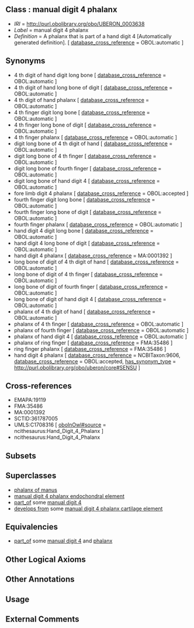 
## Class : manual digit 4 phalanx

 * *IRI* = http://purl.obolibrary.org/obo/UBERON_0003638
 * *Label* = manual digit 4 phalanx
 * *Definition* = A phalanx that is part of a hand digit 4 [Automatically generated definition]. [ [database_cross_reference](../../ef/oboInOwl#hasDbXref.md) = OBOL:automatic ]

## Synonyms

 * 4 th digit of hand digit long bone [ [database_cross_reference](../../ef/oboInOwl#hasDbXref.md) = OBOL:automatic ]
 * 4 th digit of hand long bone of digit [ [database_cross_reference](../../ef/oboInOwl#hasDbXref.md) = OBOL:automatic ]
 * 4 th digit of hand phalanx [ [database_cross_reference](../../ef/oboInOwl#hasDbXref.md) = OBOL:automatic ]
 * 4 th finger digit long bone [ [database_cross_reference](../../ef/oboInOwl#hasDbXref.md) = OBOL:automatic ]
 * 4 th finger long bone of digit [ [database_cross_reference](../../ef/oboInOwl#hasDbXref.md) = OBOL:automatic ]
 * 4 th finger phalanx [ [database_cross_reference](../../ef/oboInOwl#hasDbXref.md) = OBOL:automatic ]
 * digit long bone of 4 th digit of hand [ [database_cross_reference](../../ef/oboInOwl#hasDbXref.md) = OBOL:automatic ]
 * digit long bone of 4 th finger [ [database_cross_reference](../../ef/oboInOwl#hasDbXref.md) = OBOL:automatic ]
 * digit long bone of fourth finger [ [database_cross_reference](../../ef/oboInOwl#hasDbXref.md) = OBOL:automatic ]
 * digit long bone of hand digit 4 [ [database_cross_reference](../../ef/oboInOwl#hasDbXref.md) = OBOL:automatic ]
 * fore limb digit 4 phalanx [ [database_cross_reference](../../ef/oboInOwl#hasDbXref.md) = OBOL:accepted ]
 * fourth finger digit long bone [ [database_cross_reference](../../ef/oboInOwl#hasDbXref.md) = OBOL:automatic ]
 * fourth finger long bone of digit [ [database_cross_reference](../../ef/oboInOwl#hasDbXref.md) = OBOL:automatic ]
 * fourth finger phalanx [ [database_cross_reference](../../ef/oboInOwl#hasDbXref.md) = OBOL:automatic ]
 * hand digit 4 digit long bone [ [database_cross_reference](../../ef/oboInOwl#hasDbXref.md) = OBOL:automatic ]
 * hand digit 4 long bone of digit [ [database_cross_reference](../../ef/oboInOwl#hasDbXref.md) = OBOL:automatic ]
 * hand digit 4 phalanx [ [database_cross_reference](../../ef/oboInOwl#hasDbXref.md) = MA:0001392 ]
 * long bone of digit of 4 th digit of hand [ [database_cross_reference](../../ef/oboInOwl#hasDbXref.md) = OBOL:automatic ]
 * long bone of digit of 4 th finger [ [database_cross_reference](../../ef/oboInOwl#hasDbXref.md) = OBOL:automatic ]
 * long bone of digit of fourth finger [ [database_cross_reference](../../ef/oboInOwl#hasDbXref.md) = OBOL:automatic ]
 * long bone of digit of hand digit 4 [ [database_cross_reference](../../ef/oboInOwl#hasDbXref.md) = OBOL:automatic ]
 * phalanx of 4 th digit of hand [ [database_cross_reference](../../ef/oboInOwl#hasDbXref.md) = OBOL:automatic ]
 * phalanx of 4 th finger [ [database_cross_reference](../../ef/oboInOwl#hasDbXref.md) = OBOL:automatic ]
 * phalanx of fourth finger [ [database_cross_reference](../../ef/oboInOwl#hasDbXref.md) = OBOL:automatic ]
 * phalanx of hand digit 4 [ [database_cross_reference](../../ef/oboInOwl#hasDbXref.md) = OBOL:automatic ]
 * phalanx of ring finger [ [database_cross_reference](../../ef/oboInOwl#hasDbXref.md) = FMA:35486 ]
 * ring finger phalanx [ [database_cross_reference](../../ef/oboInOwl#hasDbXref.md) = FMA:35486 ]
 * hand digit 4 phalanx [ [database_cross_reference](../../ef/oboInOwl#hasDbXref.md) = NCBITaxon:9606, [database_cross_reference](../../ef/oboInOwl#hasDbXref.md) = OBOL:accepted, [has_synonym_type](../../pe/oboInOwl#hasSynonymType.md) = http://purl.obolibrary.org/obo/uberon/core#SENSU ]

## Cross-references

 * EMAPA:19119
 * FMA:35486
 * MA:0001392
 * SCTID:361787005
 * UMLS:C1708316 [ [oboInOwl#source](../../ce/oboInOwl#source.md) = ncithesaurus:Hand_Digit_4_Phalanx ]
 * ncithesaurus:Hand_Digit_4_Phalanx

## Subsets


## Superclasses

 * [phalanx of manus](../../UBERON/36/UBERON_0001436.md)
 * [manual digit 4 phalanx endochondral element](../../UBERON/28/UBERON_0015028.md)
 * [part_of](../../BFO/50/BFO_0000050.md) some [manual digit 4](../../UBERON/24/UBERON_0003624.md)
 * [develops from](../../RO/02/RO_0002202.md) some [manual digit 4 phalanx cartilage element](../../UBERON/78/UBERON_0010678.md)

## Equivalencies

 * [part_of](../../BFO/50/BFO_0000050.md) some [manual digit 4](../../UBERON/24/UBERON_0003624.md) and [phalanx](../../UBERON/21/UBERON_0003221.md)

## Other Logical Axioms


## Other Annotations


## Usage


## External Comments

